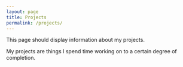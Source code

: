```yaml
---
layout: page
title: Projects
permalink: /projects/
---
```


This page should display information about my projects.

My projects are things I spend time working on to a certain degree of completion.
